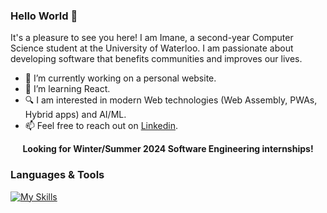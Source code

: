 ### Hello World 👋
It's a pleasure to see you here! I am Imane, a second-year Computer Science student at the University of Waterloo. I am passionate about developing software that benefits communities and improves our lives.

* 🔭 I’m currently working on a personal website.
* 🌱 I’m learning React.
* 🔍 I am interested in modern Web technologies (Web Assembly, PWAs, Hybrid apps) and AI/ML.
* 📫 Feel free to reach out on <a href="https://www.linkedin.com/in/iyacoubi/" >Linkedin</a>.
<p align="center">
  <strong>
     Looking for Winter/Summer 2024 Software Engineering internships!
  </strong>
</p>

### Languages & Tools
[![My Skills](https://skills.thijs.gg/icons?i=nodejs,js,html,css,c,cpp,react,py,git,figma)](https://skills.thijs.gg)
 

<!-- RESOURCES
 <img src="https://github-readme-stats.vercel.app/api/top-langs?username=enamiya&layout=compact"/>	
 
<img src="https://media2.giphy.com/media/QssGEmpkyEOhBCb7e1/giphy.gif?cid=ecf05e47a0n3gi1bfqntqmob8g9aid1oyj2wr3ds3mg700bl&rid=giphy.gif" width ="25" />

<img src="https://user-images.githubusercontent.com/73097560/115834477-dbab4500-a447-11eb-908a-139a6edaec5c.gif" /> -->
         
          

    


